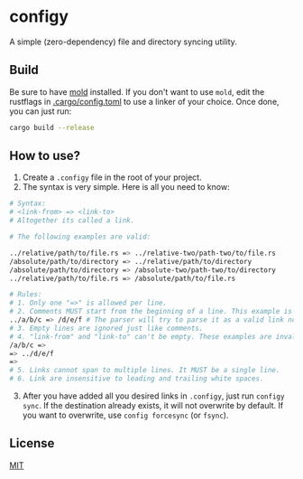 # configy

A simple (zero-dependency) file and directory syncing utility.

## Build

Be sure to have [mold](https://github.com/rui314/mold) installed. If you don't want to use `mold`, edit the rustflags in [.cargo/config.toml](/.cargo/config.toml) to use a linker of your choice. Once done, you can just run:

```bash
cargo build --release
```

## How to use?

1. Create a `.configy` file in the root of your project.
2. The syntax is very simple. Here is all you need to know:

```sh
# Syntax:
# <link-from> => <link-to>
# Altogether its called a link.

# The following examples are valid:

../relative/path/to/file.rs => ../relative-two/path-two/to/file.rs
/absolute/path/to/directory => ../relative/path/to/directory
/absolute/path/to/directory => /absolute-two/path-two/to/directory
../relative/path/to/file.rs => /absolute/path/to/file.rs

# Rules:
# 1. Only one "=>" is allowed per line.
# 2. Comments MUST start from the beginning of a line. This example is invalid:
../a/b/c => /d/e/f # The parser will try to parse it as a valid link not a comment.
# 3. Empty lines are ignored just like comments.
# 4. "link-from" and "link-to" can't be empty. These examples are invalid:
/a/b/c =>
=> ../d/e/f
=>
# 5. Links cannot span to multiple lines. It MUST be a single line.
# 6. Link are insensitive to leading and trailing white spaces.
```

3. After you have added all you desired links in `.configy`, just run `configy sync`. If the destination already exists, it will not overwrite by default. If you want to overwrite, use `config forcesync` (or `fsync`).

## License

[MIT](/LICENSE)
